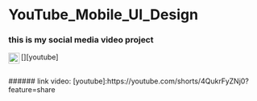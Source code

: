 # YouTube_Mobile_UI_Design

### this is my social media video project

[<img align="left" alt="sasakiroo | Youtube" width="22px" src="https://cdn.jsdelivr.net/npm/simple-icons@v3/icons/youtube.svg" />][youtube]

<br>
###### link video:
[youtube]:https://youtube.com/shorts/4QukrFyZNj0?feature=share
